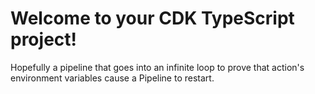 # Welcome to your CDK TypeScript project!

Hopefully a pipeline that goes into an infinite loop to
prove that action's environment variables cause a Pipeline
to restart.